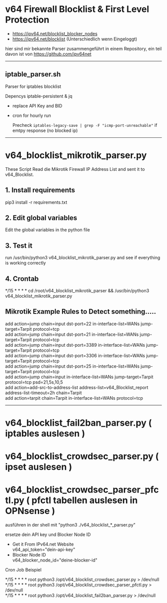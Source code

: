 # v64 Firewall Blocklist & First Level Protection  
- https://ipv64.net/blocklist_blocker_nodes 
- https://ipv64.net/blocklist (Unterschiedlich wenn Eingeloggt)

hier sind mir bekannte Parser zusammengeführt in einem Repository, ein teil davon ist von https://github.com/ipv64net


---
## iptable_parser.sh

Parser for iptables blocklist

Depencys iptable-persistent & jq

* replace API Key and BID
* cron for hourly run

  Precheck `iptables-legacy-save | grep -F "icmp-port-unreachable"` if emtpy response (no blocked ip)

---
# v64_blocklist_mikrotik_parser.py
These Script Read die Mikrotik Firewall IP Address List and sent it to v64_Blocklist.

## 1. Install requirements

pip3 install -r requirements.txt

## 2. Edit global variables

Edit the global variables in the python file

## 3. Test it

run /usr/bin/python3 v64_blocklist_mikrotik_parser.py and see if everything is working correctly

## 4. Crontab
*/15 * * * * cd /root/v64_blocklist_mikrotik_parser && /usr/bin/python3 v64_blocklist_mikrotik_parser.py

## Mikrotik Example Rules to Detect something.....

add action=jump chain=input dst-port=22 in-interface-list=WANs jump-target=Tarpit protocol=tcp  
add action=jump chain=input dst-port=21 in-interface-list=WANs jump-target=Tarpit protocol=tcp  
add action=jump chain=input dst-port=3389 in-interface-list=WANs jump-target=Tarpit protocol=tcp  
add action=jump chain=input dst-port=3306 in-interface-list=WANs jump-target=Tarpit protocol=tcp  
add action=jump chain=input dst-port=25 in-interface-list=WANs jump-target=Tarpit protocol=tcp  
add action=jump chain=input in-interface-list=WANs jump-target=Tarpit protocol=tcp psd=21,5s,10,5  
add action=add-src-to-address-list address-list=v64_Blocklist_report address-list-timeout=2h chain=Tarpit  
add action=tarpit chain=Tarpit in-interface-list=WANs protocol=tcp  

---

# v64_blocklist_fail2ban_parser.py  ( iptables auslesen )  

# v64_blocklist_crowdsec_parser.py ( ipset auslesen )  

# v64_blocklist_crowdsec_parser_pfctl.py ( pfctl tabellen auslesen in OPNsense )  

ausführen in der shell mit "python3 ./v64_blocklist_*_parser.py"

ersetze dein API key und Blocker Node ID

- Get it From IPv64.net Website  
v64_api_token="dein-api-key"
- Blocker Node ID  
v64_blocker_node_id="deine-blocker-id"

Cron Job Beispiel

*/15 *	* * *	root    python3 /opt/v64_blocklist_crowdsec_parser.py > /dev/null  
*/15 *	* * *	root    python3 /opt/v64_blocklist_crowdsec_parser_pfctl.py > /dev/null  
*/15 *	* * *	root    python3 /opt/v64_blocklist_fail2ban_parser.py > /dev/null  
